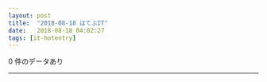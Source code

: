 ```yaml
---
layout: post
title:  "2018-08-18 はてぶIT"
date:   2018-08-18 04:02:27
tags: [it-hotentry]
---
```

0 件のデータあり

<hr>
